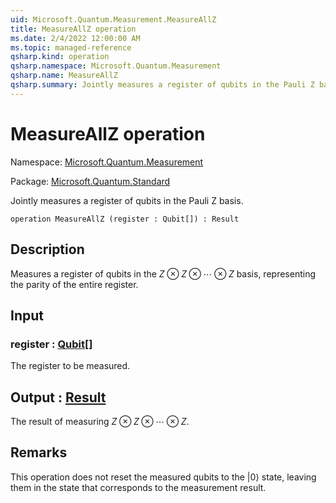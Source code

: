 ```yaml
---
uid: Microsoft.Quantum.Measurement.MeasureAllZ
title: MeasureAllZ operation
ms.date: 2/4/2022 12:00:00 AM
ms.topic: managed-reference
qsharp.kind: operation
qsharp.namespace: Microsoft.Quantum.Measurement
qsharp.name: MeasureAllZ
qsharp.summary: Jointly measures a register of qubits in the Pauli Z basis.
---
```


# MeasureAllZ operation

Namespace: [Microsoft.Quantum.Measurement](xref:Microsoft.Quantum.Measurement)

Package: [Microsoft.Quantum.Standard](https://nuget.org/packages/Microsoft.Quantum.Standard)


Jointly measures a register of qubits in the Pauli Z basis.

```qsharp
operation MeasureAllZ (register : Qubit[]) : Result
```


## Description

Measures a register of qubits in the $Z \otimes Z \otimes \cdots \otimes Z$basis, representing the parity of the entire register.

## Input

### register : [Qubit](xref:microsoft.quantum.qsharp.valueliterals#qubit-literals)[]

The register to be measured.



## Output : [Result](xref:microsoft.quantum.qsharp.valueliterals#result-literal)

The result of measuring $Z \otimes Z \otimes \cdots \otimes Z$.

## Remarks

This operation does not reset the measured qubits to the |0⟩ state,leaving them in the state that corresponds to the measurement result.